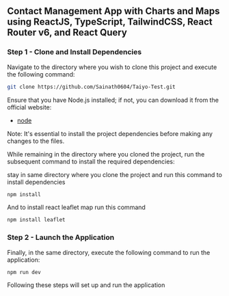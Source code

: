## Contact Management App with Charts and Maps using ReactJS, TypeScript, TailwindCSS, React Router v6, and React Query

### Step 1 - Clone and Install Dependencies

Navigate to the directory where you wish to clone this project and execute the following command:

```bash
git clone https://github.com/Sainath0604/Taiyo-Test.git
```
Ensure that you have Node.js installed; if not, you can download it from the official website:

- [node](https://nodejs.org/)


Note: It's essential to install the project dependencies before making any changes to the files.

While remaining in the directory where you cloned the project, run the subsequent command to install the required dependencies:

stay in same directory where you clone the project and run this command to install dependencies

```bash
npm install
```

And to install react leaflet map run this command

```bash
npm install leaflet
```

### Step 2 - Launch the Application

Finally, in the same directory, execute the following command to run the application:

```bash
npm run dev
```
Following these steps will set up and run the application